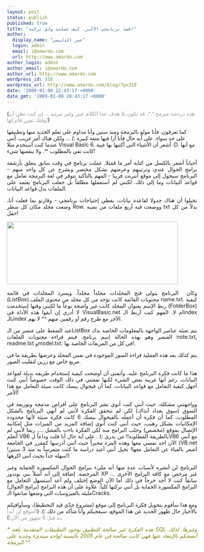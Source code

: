 ```yaml
---
layout: post
status: publish
published: true
title: "قصة برنامجي الأكبر. كيف عملته ولمَ تركته!"
author:
  display_name: "عمر الدليمي"
  login: admin
  email: i@omardo.com
  url: http://www.omardo.com
author_login: admin
author_email: i@omardo.com
author_url: http://www.omardo.com
wordpress_id: 318
wordpress_url: http://www.omardo.com/blog/?p=318
date: '2009-01-08 22:43:17 +0000'
date_gmt: '2009-01-08 20:43:17 +0000'
---
```

<p>(<span style="color: #999999;">هذه دردشة مبرمج ^.^، قد تكون بلا هدف </span><span style="color: #999999;">عدا الكلام عني</span><span style="color: #999999;"> وغير مرتبه ... إن كنت تظن أن وقتك ثمين فأتركها!</span>)</p>
<p>كما تعرفون. فأنا مولع بالبرمجة ومنذ سنين وأنا مداوم على تعلم الجديد منها وتطبيقها على حد سواء. على أيه حال فأنا أرا فيها متعة كبيرة :) ... ولكن هناك أمر غريب. أنني عندما كنت أستخدم مثلا Visual Basic 6. أشعر أن الأشياء التي أكتبها بها غبية :D. مع أنها كانت تفي بالمطلوب ^^. ولا ينقصها شيء!</p>
<p style="text-align: justify;">أحياناً أشعر بالكسل من كتابة أمر ما فمثلا. عملت برنامج في وقت سابق يتعلق بأرشفة برامج الجوال عندي وترتيبهم وعرضهم بشكل مختصر وبشرح عن كل واحد منهم - البرنامج سيحول إلى موقع أنترنت قريبا - المهم بالتأكيد تتوفر في لغة البرمجة تعامل مع قواعد البيانات وما إلى ذلك. لكنني لم أستعملها مطلقاً بل جعلت البرنامج يعتمد على الملفات بدل قواعد البيانات.</p>
<p style="text-align: justify;">تخيلوا أن هناك جدولا لقاعدة بيانات، يغطي إحتياجات برنامجي<!--more--> - وقارنو بما فعلت أنا، وضعت مجلد مكان كل سطر Row. ووضعت فيه أربع ملفات من نصية txt بدلاً من كل حقل!</p>
<p><img class="aligncenter size-full wp-image-320" title="جدول قاعدة بيانات" src="http://www.omardo.com/blog/wp-content/uploads/db_table.png" alt="" width="453" height="166" /></p>
<p style="text-align: justify;">وكان  البرنامج يتولى فتح المجلدات مجلداً مجلداً. ويسرد المجلدات في قائمة (ListBox).محتويات القائمة كانت تؤخذ من كل مجلد من محتوى الملف name.txt. كيفية ربط الإسم بعنوان المجلد كانت غير واضحة نوعاً ما لكنني وقتها إستخدمت (FolderBox) لا أدري إن أبقوا هذه الأداة في VisualBasic.net ام لا. المهم كنت أربط الـindex بالـindex الآخر مع طرح رقم أو رقمين منهم ^^ لا يهم.</p>
<p style="text-align: justify;">عند الضغط على عنصر من الـListBox يتم تعبئة عناصر الواجهة بالمعلومات الخاصة بذك العنصر وهو بهذه الحالة إسم برنامج. فيتم قراءة محتويات الملفات note.txt, readme.txt وmodel.txt. في كل من المربعات الخاصة بها!.</p>
<p style="text-align: justify;">يتم كذلك بعد هذه العملية قراءة الصور الموجودة في نفس المجلد وعرضها بطريقة ما في مربع خاص مع زرين لتقليب الصور.</p>
<p style="text-align: justify;">هذا ما كانت فكرة البرنامج عليه. وأتمنى أن أوضحت كيفية إستخدام طريقة بديلة لقواعد البيانات. رغم أنها غريبة بعض الشيء لكنها نفعتني في ذلك الوقت خصوصاً أنني كنت أجهل كيفية التعامل مع قواعد البيانات، كما أن فيجوال بيسك كانت سيئة التعامل مع هذا الأمر!</p>
<p style="text-align: justify;">وواجهتني مشكلة، حيث أنني كنت أنوي نشر البرنامج على أقراص مدمجة وتوزيعة في السوق (سوق بغداد آنذاك) لكن لم تتحقق الفكرة لأنني لم أنهي البرنامج بالشكل المطلوب، كما أن فكرة أن أعمله بالفيجوال بيسك 6 كانت فكرة سيئة لأنها محدودة الإمكانيات بشكل رهيب، حيث أنني كنت أنوي إضافة المزيد من الميزات مثل إمكانية الإتصال بموقع (مخصص) وجلب البرامج منه لكن الفكرة باءت بالفشل .... ربما لأنني لم أتعلم VB6 بالطريقة المطلوبة!! من يدري :) . على أية حال أنا قلت وداعاً لVB6 مع أنني الآن اجد نفسي معها وهذه المرة مجبراً حيث أنني أدرسها كمقرر في الجامعة (VB.net أشعر بالغباء عن التعامل معها! تخيل أنني أعيد دراسة ما كنت متمرساً به منذ 3 سنين! سهلة جداً بحيث أنني اكرهها!)</p>
<p style="text-align: justify;">البرنامج لن أنشره لأسباب عدة منها أنه مليء ببرامج الجوال المكسورة الحماية وغير المرخصة. إضافة إلى أنه أصلاً بني بوندوز XP غير مرخص مع كافة البرامج الأخرى ... سابقاً كنت لا أجد حرجاً في ذلك أما الآن الوضع إختلف ولم أعد أستسهل التعامل مع البرامج المكسورة الحماية بل أنني تركتها كلياً. علاوة على أن هذه البرامج (برامج الجوال) مليئة بالفيروسات التي وضعها صانعوا الـCracks.</p>
<p style="text-align: justify;">ومع هذا سأقوم بتحويل فكرة البرنامج إلى موقع (مشروع جدّي قيد التخطيط)، وسأوافيكم بالأخبار حال ظهور الجديد عن هذا الموقع، سيعجبكم وأنا متأكد من ذلك :). (<span style="color: #999999;">الموقع لن أبدأ به قبل 6 شهور من الآن!</span>).</p>
<p style="text-align: justify;"><span style="color: #808000;"><em>* هذه الفكرة غير صالحة للتطبيق بوجود التطبيقات المتقدمة بلغة SQL وغيرها. لذلك أنصحكم بالإبتعاد عنها فهي كانت صالحة في عام 2005 بالنسبة لواحد مبتديء وجديد على البرمجة ^^.</em></span></p>
